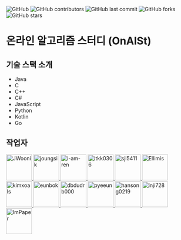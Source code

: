 ![GitHub](https://img.shields.io/github/license/OnlineAlgorismStudy/OASM-web)
![GitHub contributors](https://img.shields.io/github/contributors/OnlineAlgorismStudy/OnAlSt)
![GitHub last commit](https://img.shields.io/github/last-commit/OnlineAlgorismStudy/OnAlSt)
![GitHub forks](https://img.shields.io/github/forks/OnlineAlgorismStudy/OnAlSt?style=social)
![GitHub stars](https://img.shields.io/github/stars/OnlineAlgorismStudy/OnAlSt?style=social)

# 온라인 알고리즘 스터디 (OnAlSt)

## 기술 스택 소개
- Java
- C
- C++
- C#
- JavaScript
- Python
- Kotlin
- Go

## 작업자
<a href="https://github.com/JWooni">
    <img src="https://avatars2.githubusercontent.com/u/45754698?s=460&u=d13cb5f5bb10c17defdc1e1f97d341949cc8af6d&v=4" title="JWooni" width="70" height="70">
</a>

<a href="https://github.com/joungsik">
    <img src="https://avatars.githubusercontent.com/u/6128807?v=3" title="joungsik" width="70" height="70">
</a>
<a href="https://github.com/i-am-ren">
    <img src="https://avatars0.githubusercontent.com/u/67572250?s=460&u=8687451e287462b3b8df018727b6a1a656079c80&v=4" title="i-am-ren" width="70" height="70">
</a>
<a href="https://github.com/itkk0306">
    <img src="https://avatars2.githubusercontent.com/u/52662748?s=460&u=6d7cf9a17a7799cbb740a3ef0105e12c13012fa5&v=4" title="itkk0306" width="70" height="70">
</a>
<a href="https://github.com/sjl5411">
    <img src="https://avatars3.githubusercontent.com/u/65157067?s=460&v=4" title="sjl5411" width="70" height="70">
</a>
<a href="https://github.com/Ellimis">
    <img src="https://avatars3.githubusercontent.com/u/67461878?s=460&u=b197df3ac81865ed8c39f026b378ca0e5a96ba9d&v=4" title="Ellimis" width="70" height="70">
</a>
<a href="https://github.com/kimxoals">
    <img src="https://avatars2.githubusercontent.com/u/66377873?s=460&u=ca8c2d91823f92c4c17752899d164ffe14a93762&v=4" title="kimxoals" width="70" height="70">
</a>
<a href="https://github.com/eunbok">
    <img src="https://avatars2.githubusercontent.com/u/15613029?s=460&u=02b4392c56b433d6b828ea36e80bdeb1c5229578&v=4" title="eunbok" width="70" height="70">
</a>
<a href="https://github.com/dbdudrb000">
    <img src="https://avatars3.githubusercontent.com/u/65213623?s=460&u=54a08f0deece470c593112cb9e2925974ef8934c&v=4" title="dbdudrb000" width="70" height="70">
</a>
<a href="https://github.com/pyeeun">
    <img src="https://avatars2.githubusercontent.com/u/33935840?s=460&u=b9e13fa3a2e3c98d0982e43e3f4e25e38ccd091d&v=4" title="pyeeun" width="70" height="70">
</a>
<a href="https://github.com/hansong0219">
    <img src="https://avatars2.githubusercontent.com/u/62323121?s=460&u=cf8532c44fbe8c40b424129f53da5f4d02c7d623&v=4" title="hansong0219" width="70" height="70">
</a>
<a href="https://github.com/inji728">
    <img src="https://avatars0.githubusercontent.com/u/67571622?s=460&v=4" title="inji728" width="70" height="70">
</a>
<a href="https://github.com/ImPaper">
    <img src="https://avatars3.githubusercontent.com/u/67574255?s=460&u=cd82f543c1c31dfe7ac7e1ed2221929436e04b5d&v=4" title="ImPaper" width="70" height="70">
</a>
